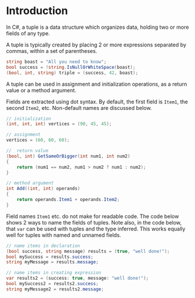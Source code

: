 # Introduction

In C#, a tuple is a data structure which organizes data, holding two or more fields
of any type.

A tuple is typically created by placing 2 or more expressions separated by commas,
within a set of parentheses.

```csharp
string boast = "All you need to know";
bool success = !string.IsNullOrWhiteSpace(boast);
(bool, int, string) triple = (success, 42, boast);
```

A tuple can be used in assignment and initialization operations, as a return value or a method argument.

Fields are extracted using dot syntax. By default, the first field is `Item1`,
the second `Item2`, etc. Non-default names are discussed below.

```csharp
// initialization
(int, int, int) vertices = (90, 45, 45);

// assignment
vertices = (60, 60, 60);

//  return value
(bool, int) GetSameOrBigger(int num1, int num2)
{
    return (num1 == num2, num1 > num2 ? num1 : num2);
}

// method argument
int Add((int, int) operands)
{
    return operands.Item1 + operands.Item2;
}
```

Field names `Item1` etc. do not make for readable code. The code below shows
2 ways to name the fields of tuples. Note also, in the code below, that `var` can be used with tuples and the type inferred. This works equally well for tuples with named and unnamed fields.

```csharp
// name items in declaration
(bool success, string message) results = (true, "well done!");
bool mySuccess = results.success;
string myMessage = results.message;

// name items in creating expression
var results2 = (success: true, message: "well done!");
bool mySuccess2 = results2.success;
string myMessage2 = results2.message;
```
